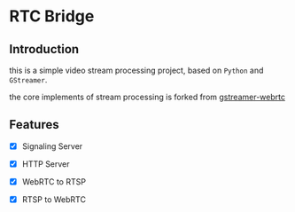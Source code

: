 # RTC Bridge

## Introduction

this is a simple video stream processing project, based on `Python` and `GStreamer`.

the core implements of stream processing is forked from [gstreamer-webrtc](https://github.com/notedit/gstreamer-webrtc)

## Features

- [x] Signaling Server

- [x] HTTP Server

- [x] WebRTC to RTSP

- [x] RTSP to WebRTC
